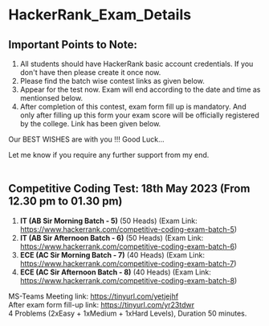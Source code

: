 # HackerRank_Exam_Details

## Important Points to Note:
1. All students should have HackerRank basic account credentials. If you don't have then please create it once now.
2. Please find the batch wise contest links as given below.
3. Appear for the test now. Exam will end according to the date and time as mentionsed below.
4. After completion of this contest, exam form fill up is mandatory. And only after filling up this form your exam score will be officially registered by the college. Link has been given below.

Our BEST WISHES are with you !!!
Good Luck...

Let me know if you require any further support from my end.
<br><br>
## Competitive Coding Test: 18th May 2023 (From 12.30 pm to 01.30 pm)
1. **IT (AB Sir Morning Batch - 5)** (50 Heads) (Exam Link: https://www.hackerrank.com/competitive-coding-exam-batch-5)
2. **IT (AB Sir Afternoon Batch - 6)** (50 Heads) (Exam Link: https://www.hackerrank.com/competitive-coding-exam-batch-6)
3. **ECE (AC Sir Morning Batch - 7)** (40 Heads) (Exam Link: https://www.hackerrank.com/competitive-coding-exam-batch-7)
4. **ECE (AC Sir Afternoon Batch - 8)** (40 Heads) (Exam Link: https://www.hackerrank.com/competitive-coding-exam-batch-8)

MS-Teams Meeting link: https://tinyurl.com/yetjejhf<br>
After exam form fill-up link: https://tinyurl.com/yr23tdwr<br>
4 Problems (2xEasy + 1xMedium + 1xHard Levels), Duration 50 minutes.
